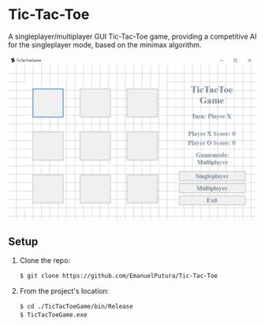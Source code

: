 # Tic-Tac-Toe
 A singleplayer/multiplayer GUI Tic-Tac-Toe game, providing a competitive AI for the singleplayer mode, based on the minimax algorithm.

 ![Game](https://github.com/EmanuelPutura/Tic-Tac-Toe/blob/main/img/game.png)
 
 
## Setup
 1. Clone the repo:
    ```sh
    $ git clone https://github.com/EmanuelPutura/Tic-Tac-Toe
    ```
 2. From the project's location:
    ```sh
    $ cd ./TicTacToeGame/bin/Release
    $ TicTacToeGame.exe
    ```

